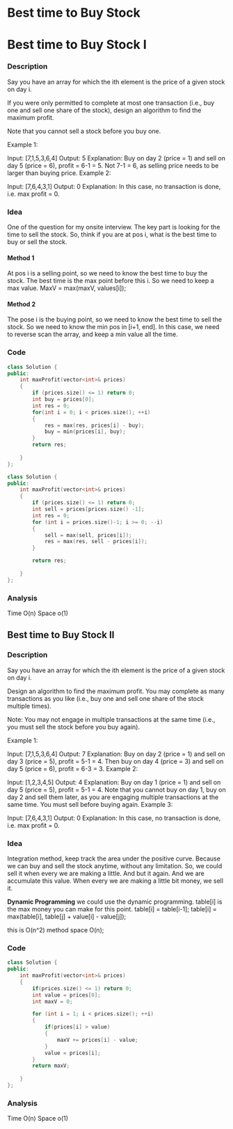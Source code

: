 # Best time to Buy Stock

# Best time to Buy Stock I 

### Description

Say you have an array for which the ith element is the price of a given stock on day i.

If you were only permitted to complete at most one transaction (i.e., buy one and sell one share of the stock), design an algorithm to find the maximum profit.

Note that you cannot sell a stock before you buy one.

Example 1:

Input: [7,1,5,3,6,4]
Output: 5
Explanation: Buy on day 2 (price = 1) and sell on day 5 (price = 6), profit = 6-1 = 5.
             Not 7-1 = 6, as selling price needs to be larger than buying price.
Example 2:

Input: [7,6,4,3,1]
Output: 0
Explanation: In this case, no transaction is done, i.e. max profit = 0.

### Idea

One of the question for my onsite interview. 
The key part is looking for the time to sell the stock. So, think if you are at pos i, what is the best time to buy or sell the stock. 

#### Method 1

At pos i is a selling point, so we need to know the best time to buy the stock. The best time is the max point before this i. So we need to keep a max value. MaxV = max(maxV, values[i]); 

#### Method 2

The pose i is the buying point, so we need to know the best time to sell the stock. So we need to know the min pos in [i+1, end]. In this case, we need to reverse scan the array, and keep a min value all the time. 

### Code

```cpp
class Solution {
public:
    int maxProfit(vector<int>& prices) 
    {
        if (prices.size() <= 1) return 0; 
        int buy = prices[0]; 
        int res = 0; 
        for(int i = 0; i < prices.size(); ++i)
        {
            res = max(res, prices[i] - buy); 
            buy = min(prices[i], buy); 
        }
        return res; 
        
    }
};
```

```cpp
class Solution {
public:
    int maxProfit(vector<int>& prices) 
    {
        if (prices.size() <= 1) return 0; 
        int sell = prices[prices.size() -1]; 
        int res = 0; 
        for (int i = prices.size()-1; i >= 0; --i)
        {
            sell = max(sell, prices[i]); 
            res = max(res, sell - prices[i]); 
        }

        return res; 
        
    }
};
```


### Analysis
Time O(n)
Space o(1)


## Best time to Buy Stock II

### Description

Say you have an array for which the ith element is the price of a given stock on day i.

Design an algorithm to find the maximum profit. You may complete as many transactions as you like (i.e., buy one and sell one share of the stock multiple times).

Note: You may not engage in multiple transactions at the same time (i.e., you must sell the stock before you buy again).

Example 1:

Input: [7,1,5,3,6,4]
Output: 7
Explanation: Buy on day 2 (price = 1) and sell on day 3 (price = 5), profit = 5-1 = 4.
             Then buy on day 4 (price = 3) and sell on day 5 (price = 6), profit = 6-3 = 3.
Example 2:

Input: [1,2,3,4,5]
Output: 4
Explanation: Buy on day 1 (price = 1) and sell on day 5 (price = 5), profit = 5-1 = 4.
             Note that you cannot buy on day 1, buy on day 2 and sell them later, as you are
             engaging multiple transactions at the same time. You must sell before buying again.
Example 3:

Input: [7,6,4,3,1]
Output: 0
Explanation: In this case, no transaction is done, i.e. max profit = 0.

### Idea

Integration method, keep track the area under the positive curve. 
Because we can buy and sell the stock anytime, without any limitation. So, we could sell it when every we are making a little. And but it again. And we are accumulate this value. When every we are making a little bit money, we sell it. 

**Dynamic Programming**
we could use the dynamic programming. table[i] is the max money you can make for this point. 
table[i] = table[i-1]; 
table[i] = max(table[i], table[j] + value[i] - value[j]);


this is O(n^2) method
space O(n);

### Code

```cpp
class Solution {
public:
    int maxProfit(vector<int>& prices) 
    {
        if(prices.size() <= 1) return 0;
        int value = prices[0]; 
        int maxV = 0; 

        for (int i = 1; i < prices.size(); ++i)
        {
            if(prices[i] > value)
            {
                maxV += prices[i] - value; 
            }
            value = prices[i]; 
        }
        return maxV; 
        
    }
};
```

### Analysis
Time O(n)
Space o(1)

